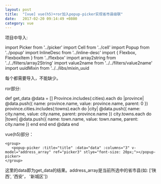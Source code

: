 ```yaml
---
layout: post
title:  "[vue] vue(h5)+ror加入popup-picker实现省市县级联"
date:   2017-02-20 09:14:49 +0800
category: vue
---
```



项目中导入:

import Picker from '../picker'
import Cell from '../cell'
import Popup from '../popup'
import InlineDesc from '../inline-desc'
import { Flexbox, FlexboxItem } from '../flexbox'
import array2string from '../../filters/array2String'
import value2name from '../../filters/value2name'
import uuidMixin from '../../libs/mixin_uuid

每个都需要导入，不能缺少。


ror部分: 

  def get_data
    @data = []
    Province.includes(:cities).each do |province|
      @data.push({
                     name: province.name,
                     value: province.name,
                     parent: 0
                 })
      province.cities.includes(:towns).each do |city|
        @data.push({
                       name: city.name,
                       value: city.name,
                       parent: province.name
                   })
        city.towns.each do |town|
          @data.push({
                         name: town.name,
                         value: town.name,
                         parent: city.name
                     })
        end
      end
    end
    @data
  end

vue(h5)部分：

    <group>
       <popup-picker :title="title" :data="data" :columns="3" v-model="address_array" ref="picker3" stlye="font-size: 20px;"></popup-picker>
    </group>

这里的data即为get_data的结果。address_array是当前所选中的省市县(如: ['陕西', '西安'， '新城区'])





